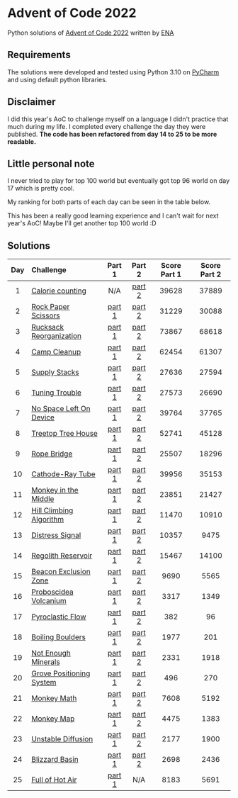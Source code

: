# Advent of Code 2022

Python solutions of [Advent of Code 2022](https://adventofcode.com/2022) written by [ENA](https://github.com/Enailis/)

## Requirements

The solutions were developed and tested using Python 3.10 on [PyCharm](https://www.jetbrains.com/pycharm/) and using default python libraries.

## Disclaimer

I did this year's AoC to challenge myself on a language I didn't practice that much during my life.
I completed every challenge the day they were published. 
**The code has been refactored from day 14 to 25 to be more readable.**

## Little personal note

I never tried to play for top 100 world but eventually got top 96 world on day 17 which is pretty cool.

My ranking for both parts of each day can be seen in the table below.

This has been a really good learning experience and I can't wait for next year's AoC! Maybe I'll get another top 100 world :D 

## Solutions

| Day | Challenge | Part 1 | Part 2 | Score Part 1 | Score Part 2 |
|:---:|:---|:---:|:---:|:---:|:---:|
| 1 | [Calorie counting](https://adventofcode.com/2022/day/1) | N/A | [part 2](./Day01/part2.py) | 39628 | 37889 |
| 2 | [Rock Paper Scissors](https://adventofcode.com/2022/day/2) | [part 1](./Day02/part1.py) | [part 2](./Day02/part2.py) | 31229 | 30088 |
| 3 | [Rucksack Reorganization](https://adventofcode.com/2022/day/3) | [part 1](./Day03/part1.py) | [part 2](./Day03/part2.py) | 73867 | 68618 |
| 4 | [Camp Cleanup](https://adventofcode.com/2022/day/4) | [part 1](./Day04/part1.py) | [part 2](./Day04/part2.py) | 62454 | 61307 |
| 5 | [Supply Stacks](https://adventofcode.com/2022/day/5) | [part 1](./Day05/part1.py) | [part 2](./Day05/part2.py) | 27636 | 27594 |
| 6 | [Tuning Trouble](https://adventofcode.com/2022/day/6) | [part 1](./Day06/part1.py) | [part 2](./Day06/part2.py) | 27573 | 26690 |
| 7 | [No Space Left On Device](https://adventofcode.com/2022/day/7) | [part 1](./Day07/part1.py) | [part 2](./Day07/part2.py) | 39764 | 37765 |
| 8 | [Treetop Tree House](https://adventofcode.com/2022/day/8) | [part 1](./Day08/part1.py) | [part 2](./Day08/part2.py) | 52741 | 45128 |
| 9 | [Rope Bridge](https://adventofcode.com/2022/day/9) | [part 1](./Day09/part1.py) | [part 2](./Day09/part2.py) | 25507 | 18296 |
| 10 | [Cathode-Ray Tube](https://adventofcode.com/2022/day/10) | [part 1](./Day10/part1.py) | [part 2](./Day10/part2.py) | 39956 | 35153 |
| 11 | [Monkey in the Middle](https://adventofcode.com/2022/day/11) | [part 1](./Day11/part1.py) | [part 2](./Day11/part2.py) | 23851 | 21427 |
| 12 | [Hill Climbing Algorithm](https://adventofcode.com/2022/day/12) | [part 1](./Day12/part1.py) | [part 2](./Day12/part2.py) | 11470 | 10910 |
| 13 | [Distress Signal](https://adventofcode.com/2022/day/13) | [part 1](./Day13/part1.py) | [part 2](./Day13/part2.py) | 10357 | 9475 |
| 14 | [Regolith Reservoir](https://adventofcode.com/2022/day/14) | [part 1](./Day14/part1.py) | [part 2](./Day14/part2.py) | 15467 | 14100 |
| 15 | [Beacon Exclusion Zone](https://adventofcode.com/2022/day/15) | [part 1](./Day15/part1.py) | [part 2](./Day15/part2.py) | 9690 | 5565 |
| 16 | [Proboscidea Volcanium](https://adventofcode.com/2022/day/16) | [part 1](./Day16/part1.py) | [part 2](./Day16/part2.py) | 3317 | 1349 |
| 17 | [Pyroclastic Flow](https://adventofcode.com/2022/day/17) | [part 1](./Day17/part1.py) | [part 2](./Day17/part2.py) | 382 | 96 |
| 18 | [Boiling Boulders](https://adventofcode.com/2022/day/18) | [part 1](./Day18/part1.py) | [part 2](./Day18/part2.py) | 1977 | 201 |
| 19 | [Not Enough Minerals](https://adventofcode.com/2022/day/19) | [part 1](./Day19/part1.py) | [part 2](./Day19/part2.py) | 2331 | 1918 |
| 20 | [Grove Positioning System](https://adventofcode.com/2022/day/20) | [part 1](./Day20/part1.py) | [part 2](./Day20/part2.py) | 496 | 270 |
| 21 | [Monkey Math](https://adventofcode.com/2022/day/21) | [part 1](./Day21/part1.py) | [part 2](./Day21/part2.py) | 7608 | 5192 |
| 22 | [Monkey Map](https://adventofcode.com/2022/day/22) | [part 1](./Day22/part1.py) | [part 2](./Day22/part2.py) | 4475 | 1383 |
| 23 | [Unstable Diffusion](https://adventofcode.com/2022/day/23) | [part 1](./Day23/part1.py) | [part 2](./Day23/part2.py) | 2177 | 1900 |
| 24 | [Blizzard Basin](https://adventofcode.com/2022/day/24) | [part 1](./Day24/part1.py) | [part 2](./Day24/part2.py) | 2698 | 2436 |
| 25 | [Full of Hot Air](https://adventofcode.com/2022/day/25) | [part 1](./Day25/part1.py) | N/A | 8183 | 5691 |